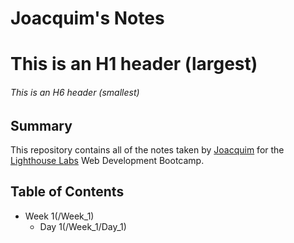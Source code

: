 # Joacquim's Notes

# This is an H1 header (largest)

###### This is an H6 header (smallest)

## Summary

This repository contains all of the notes taken by [Joacquim](https://github.com/JoacquimM) for the [Lighthouse Labs](https://www.lighthouselabs.ca/) Web Development Bootcamp.

## Table of Contents

- Week 1(/Week_1)
  - Day 1(/Week_1/Day_1)
